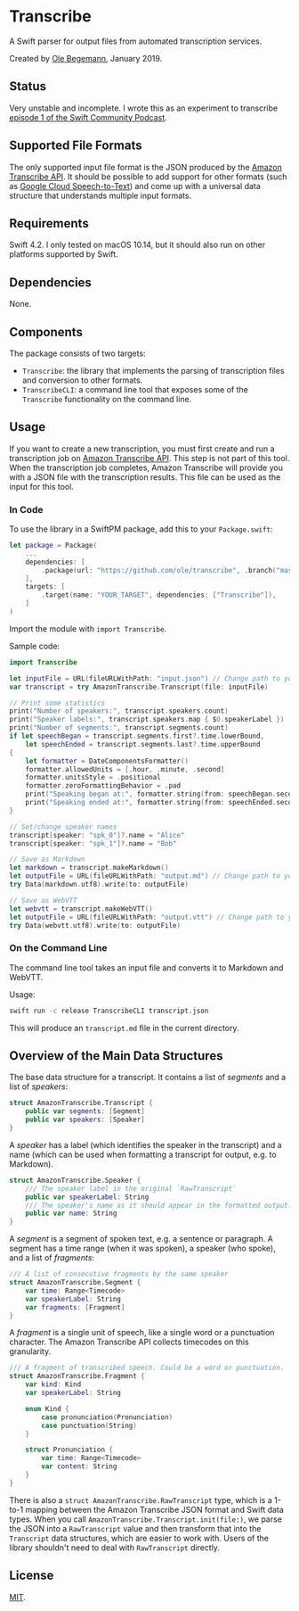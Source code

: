 # Transcribe

A Swift parser for output files from automated transcription services.

Created by [Ole Begemann](https://oleb.net), January 2019.

## Status

Very unstable and incomplete. I wrote this as an experiment to transcribe [episode 1 of the Swift Community Podcast](https://github.com/SwiftCommunityPodcast/podcast/issues/15).

## Supported File Formats

The only supported input file format is the JSON produced by the [Amazon Transcribe API](https://aws.amazon.com/transcribe/). It should be possible to add support for other formats (such as [Google Cloud Speech-to-Text](https://cloud.google.com/speech-to-text/)) and come up with a universal data structure that understands multiple input formats.

## Requirements

Swift 4.2. I only tested on macOS 10.14, but it should also run on other platforms supported by Swift.

## Dependencies

None.

## Components

The package consists of two targets:

- `Transcribe`: the library that implements the parsing of transcription files and conversion to other formats.
- `TranscribeCLI`: a command line tool that exposes some of the `Transcribe` functionality on the command line.

## Usage

If you want to create a new transcription, you must first create and run a transcription job on [Amazon Transcribe API](https://aws.amazon.com/transcribe/). This step is not part of this tool. When the transcription job completes, Amazon Transcribe will provide you with a JSON file with the transcription results. This file can be used as the input for this tool.

### In Code

To use the library in a SwiftPM package, add this to your `Package.swift`:

```swift
let package = Package(
    ...
    dependencies: [
        .package(url: "https://github.com/ole/transcribe", .branch("master")),
    ],
    targets: [
        .target(name: "YOUR_TARGET", dependencies: ["Transcribe"]),
    ]
)
```

Import the module with `import Transcribe`.

Sample code:

```swift
import Transcribe

let inputFile = URL(fileURLWithPath: "input.json") // Change path to your input file
var transcript = try AmazonTranscribe.Transcript(file: inputFile)

// Print some statistics
print("Number of speakers:", transcript.speakers.count)
print("Speaker labels:", transcript.speakers.map { $0.speakerLabel })
print("Number of segments:", transcript.segments.count)
if let speechBegan = transcript.segments.first?.time.lowerBound,
    let speechEnded = transcript.segments.last?.time.upperBound
{
    let formatter = DateComponentsFormatter()
    formatter.allowedUnits = [.hour, .minute, .second]
    formatter.unitsStyle = .positional
    formatter.zeroFormattingBehavior = .pad
    print("Speaking began at:", formatter.string(from: speechBegan.seconds) ?? "(unable to format timecode)")
    print("Speaking ended at:", formatter.string(from: speechEnded.seconds) ?? "(unable to format timecode)")
}

// Set/change speaker names
transcript[speaker: "spk_0"]?.name = "Alice"
transcript[speaker: "spk_1"]?.name = "Bob"

// Save as Markdown
let markdown = transcript.makeMarkdown()
let outputFile = URL(fileURLWithPath: "output.md") // Change path to your output file
try Data(markdown.utf8).write(to: outputFile)

// Save as WebVTT
let webvtt = transcript.makeWebVTT()
let outputFile = URL(fileURLWithPath: "output.vtt") // Change path to your output file
try Data(webvtt.utf8).write(to: outputFile)
```

### On the Command Line

The command line tool takes an input file and converts it to Markdown and WebVTT.

Usage:

```sh
swift run -c release TranscribeCLI transcript.json
```

This will produce an `transcript.md` file in the current directory.

## Overview of the Main Data Structures

The base data structure for a transcript. It contains a list of _segments_ and a list of _speakers_:

```swift
struct AmazonTranscribe.Transcript {
    public var segments: [Segment]
    public var speakers: [Speaker]
}
```

A _speaker_ has a label (which identifies the speaker in the transcript) and a name (which can be used when formatting a transcript for output, e.g. to Markdown).

```swift
struct AmazonTranscribe.Speaker {
    /// The speaker label in the original `RawTranscript`
    public var speakerLabel: String
    /// The speaker's name as it should appear in the formatted output.
    public var name: String
}
```

A _segment_ is a segment of spoken text, e.g. a sentence or paragraph. A segment has a time range (when it was spoken), a speaker (who spoke), and a list of _fragments_:

```swift
/// A list of consecutive fragments by the same speaker
struct AmazonTranscribe.Segment {
    var time: Range<Timecode>
    var speakerLabel: String
    var fragments: [Fragment]
}
```

A _fragment_ is a single unit of speech, like a single word or a punctuation character. The Amazon Transcribe API collects timecodes on this granularity.

```swift
/// A fragment of transcribed speech. Could be a word or punctuation.
struct AmazonTranscribe.Fragment {
    var kind: Kind
    var speakerLabel: String

    enum Kind {
        case pronunciation(Pronunciation)
        case punctuation(String)
    }

    struct Pronunciation {
        var time: Range<Timecode>
        var content: String
    }
}
```

There is also a `struct AmazonTranscribe.RawTranscript` type, which is a 1-to-1 mapping between the Amazon Transcribe JSON format and Swift data types. When you call `AmazonTranscribe.Transcript.init(file:)`, we parse the JSON into a `RawTranscript` value and then transform that into the `Transcript` data structures, which are easier to work with. Users of the library shouldn't need to deal with `RawTranscript` directly.

## License

[MIT](LICENSE.txt).
